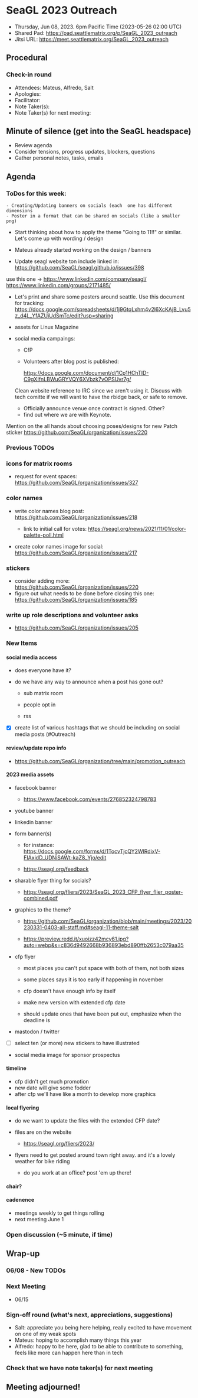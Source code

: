 <!-- See end of pad for meeting best-practices and discussion mechanisms -->
<!-- REMINDER: Meeting notes are public _by default_. Please err on the side of not including personal info or sensitive topics, including any mention of health or childcare issues, job searches that are underway, contacts for fundraising, etc. -->

# SeaGL 2023 Outreach
- Thursday, Jun 08, 2023. 6pm Pacific Time (2023-05-26 02:00 UTC)
- Shared Pad: https://pad.seattlematrix.org/p/SeaGL_2023_outreach
- Jitsi URL: https://meet.seattlematrix.org/SeaGL_2023_outreach

## Procedural
### Check-in round
- Attendees: Mateus, Alfredo, Salt
- Apologies: 
- Facilitator:
- Note Taker(s): 
- Note Taker(s) for next meeting: 

## Minute of silence (get into the SeaGL headspace)
- Review agenda
- Consider tensions, progress updates, blockers, questions
- Gather personal notes, tasks, emails


<!-- REMINDER: Meeting notes are public _by default_. Please err on the side of not including personal info or sensitive topics, including any mention of health or childcare issues, job searches that are underway, contacts for fundraising, etc. -->

## Agenda

### ToDos for this week:
    - Creating/Updating banners on socials (each  one has different dimensions
    - Poster in a format that can be shared on socials (like a smaller png)

- Start thinking about how to apply the theme "Going to 11!!" or similar. Let's come up with wording / design

- Mateus already started working on the design / banners

- Update seagl website ton include linked in:
     https://github.com/SeaGL/seagl.github.io/issues/398

use this one -> https://www.linkedin.com/company/seagl/
https://www.linkedin.com/groups/2171485/

- Let's print and share some posters around seattle. Use this document for tracking: https://docs.google.com/spreadsheets/d/1j9GtqLxhm4v2l6XcKAjB_Lvu5z_d4L_YfAZUiUdSmTc/edit?usp=sharing 

- assets for Linux Magazine

- social media campaings:
    - CfP
    - Volunteers
     after blog post is published:

        https://docs.google.com/document/d/1Cp1HChTID-C9gXIfnLBWuGRYVQY6XVbzk7vOPSUvr7g/

    Clean website reference to IRC since we aren't using it. Discuss with tech comitte if we will want to have the rbidge back, or safe to remove.

    - Officially announce venue once contract is signed.
    Other?
    - find out where we are with Keynote.
    
Mention on the all hands about choosing poses/designs for new Patch sticker
https://github.com/SeaGL/organization/issues/220
### Previous TODOs

### icons for matrix rooms
- request for event spaces: https://github.com/SeaGL/organization/issues/327

### color names
- write color names blog post: https://github.com/SeaGL/organization/issues/218

    - link to initial call for votes: https://seagl.org/news/2021/11/01/color-palette-poll.html

- create color names image for social: https://github.com/SeaGL/organization/issues/217

### stickers
- consider adding more: https://github.com/SeaGL/organization/issues/220
- figure out what needs to be done before closing this one: https://github.com/SeaGL/organization/issues/185

### write up role descriptions and volunteer asks
- https://github.com/SeaGL/organization/issues/205


### New Items
<!--
#### TOPIC TITLE (PERSON)
-->

#### social media access
- does everyone have it?
- do we have any way to announce when a post has gone out?

    - sub matrix room

    - people opt in

    - rss

- [x] create list of various hashtags that we should be including on social media posts (#Outreach)

#### review/update repo info
- https://github.com/SeaGL/organization/tree/main/promotion_outreach

#### 2023 media assets
- facebook banner

    - https://www.facebook.com/events/276852324798783

- youtube banner
- linkedin banner
- form banner(s)

    - for instance: https://docs.google.com/forms/d/1TocvTjcQY2WlRdixV-FIAxidD_UDNiSAWt-kaZ8_Yjo/edit

    - https://seagl.org/feedback

- sharable flyer thing for socials?

    - https://seagl.org/fliers/2023/SeaGL_2023_CFP_flyer_flier_poster-combined.pdf

- graphics to the theme?

    - https://github.com/SeaGL/organization/blob/main/meetings/2023/20230331-0403-all-staff.md#seagl-11-theme-salt

    - https://preview.redd.it/xuoizz42mcy61.jpg?auto=webp&s=c836d9492668b936893ebd890ffb2653c079aa35

- cfp flyer

    - most places you can't put space with both of them, not both sizes

    - some places says it is too early if happening in november

    - cfp doesn't have enough info by itself

    - make new version with extended cfp date

    - should update ones that have been put out, emphasize when the deadline is

- mastodon / twitter
- [ ] select ten (or more) new stickers to have illustrated
- social media image for sponsor prospectus

#### timeline
- cfp didn't get much promotion
- new date will give some fodder
- after cfp we'll have like a month to develop more graphics

#### local flyering
- do we want to update the files with the extended CFP date?
- files are on the website

    - https://seagl.org/fliers/2023/

- flyers need to get posted around town right away. and it's a lovely weather for bike riding

    - do you work at an office? post 'em up there!


#### chair?

#### cadenence
- meetings weekly to get things rolling
- next meeting June 1

### Open discussion (~5 minute, if time)


## Wrap-up
### 06/08 - New TODOs


### Next Meeting
- 06/15

### Sign-off round (what's next, appreciations, suggestions)
<!--
Copy attendees list from above and format as:
- NAME: sign-off
-->
- Salt: appreciate you being here helping, really excited to have movement on one of my weak spots
- Mateus: hoping to accomplish many things this year
- Alfredo: happy to be here, glad to be able to contribute to something, feels like more can happen here than in tech


### Check that we have note taker(s) for next meeting

## Meeting adjourned!

<!-- Post meeting process:
1. clean up meeting notes from pad
2. upload notes to GitHub
3. change dates and links
4. clear finished previous TODOs
5. clear new items section
6. move new TODOs to previous section
7. clear sign-off round
-->

<!--
## Meeting best-practices and discussion mechanisms
- Review previous meeting notes especially when absent!
- During meeting, use chat in etherpad (and add your name).

### Etherpad usage
- Use chat in etherpad (usually on right side), add your name and set a distinct color
- Audio notifications on Firefox via https://addons.mozilla.org/en-US/firefox/addon/notification-sound/
- You can hide popups with these ad blocker cosmetic filters (e.g. via uBlock Origin):  pad.sfconservancy.org##.popup:has-text(Email subscription)  pad.sfconservancy.org##.popup:has-text(/Delay before deletion.*\d{2}[\d.]* days/)
- You can widen the chat pane with these user styles (e.g. via Stylus):  #editorcontainerbox .sticky-container { width: 50ch; }
- Bookmarklet to make the chat bar wider. Select the whole line below starting with "javascript:" and drag to bookmarks bar. Adjust the width in pixels by changing "280".  javascript:(function () { const width='280'; const box = document.querySelector('div#chatbox'); if (box) { box.style.cssText=box.style.cssText+' width: '+width+'px !important;'; } const pad = document.querySelector('iframe').contentWindow.document.querySelector('iframe').contentWindow.document.querySelector('body#innerdocbody.innerdocbody'); if (pad) { pad.style.width=(document.body.clientWidth-width-50)+"px"; } })();

### Notetaking
- "???" means that something was missed in the notes, please assist capturing what was said
- aim for shorthand / summary / key points (not transcript)

### Agenda topics
- Each topic facilitated by topic lead with main facilitator help
- For topics that are not committee specific, add to Current or Late section and specify your name
- As needed, ping folks on IRC, email, or elsewhere to read over items in advance, ideally before the day of the meeting

### Timeboxing
- timebox each topic, rounded to nearest 5min., settled during agenda confirmation
- at topic beginning, convert the :mm to expected end time
- at timebox end, "thumb polls" may add 5 minutes at a time
- hand symbols
  - "^" approve, extend the timebox
  - "v" disagree, move onto the next topic
  - "." neutral

### Discussion mechanisms
- open discussion
- call for a round ("pass the mic" style, facilitator makes sure no one is skipped)
- hand symbol queuing
  - "o/" or "/" means you have something to say and puts you in the queue
  - "c/" or "?" means you have a clarifying question and jumps you to the top of the queue
  - "d" means thumbs up, encouragement, agreement, etc.
  -  ">" means you understand someone's point and want them to move on
  - "d>" means you feel the agenda item discussion is complete

-->
